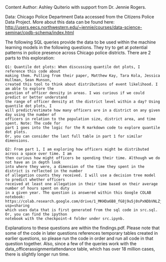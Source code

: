 Content Author: Ashley Quiterio with support from Dr. Jennie Rogers.

Data: Chicago Police Department Data accessed from the Citizens Police Data Project. 
More about this data can be found here: 
http://users.eecs.northwestern.edu/~jennie/courses/data-science-seminar/cpdb-schema/index.html

The following SQL queries provide the data to be used within the machine learning models in 
the following questions. They try to get at potential patterns in police presence across 
Chicago police districts. There are 2 parts to this exploration:

    Q1: Quantile dot plots: When discussing quantile dot plots, I reference this code about 
    making them. Pulling from their paper, Matthew Kay, Tara Kola, Jessica Hullman, Sean Munson, 
    created this tool to think about distributions of event likelihood. I am able to explore the 
    question of officer density in areas. I was curious if we could predict or better understand 
    the range of officer density at the district level within a day? Using quantile dot plots, I 
    will predict/estimate how many officers are in a district on any given day using the number of 
    officers in relation to the population size, district area, and time spent. Note: The code for 
    part 1 goes into the logic for the R markdown code to explore quantile dot plots. 
    Or, you can consider the last full table in part 1 for similar dimensions. 

    Q2: From part 1, I am exploring how officers might be distributed across a space over time. I am 
    then curious how might officers be spending their time. Although we do not have an in depth look 
    into where they were, a dimension of the time they spent in the district is reflected in the number 
    of allegation counts they received. I will use a decision tree model to predict whether officers 
    received at least one allegation in their time based on their average number of hours spent on duty
    in a given year. The question is answered within this Google COLAB notebook: 
    https://colab.research.google.com/drive/1_MKHDa6B8_fG8j9u5j0sPxNDbVNLZjHr?usp=sharing
    which uses data that is first generated from the sql code in src.sql. Or, you can find the ipython 
    notebook with the checkpoint-4 folder under src.ipynb.

Explanations to these questions are within the findings.pdf. Please note that some of the code in 
later questions references temporary tables created in earlier questions, so please run the code in 
order and run all code in that question together. Also, since a few of the queries work with the 
data_officerassignmentattendance table, which has over 18 million cases, there is slightly longer run 
time. 